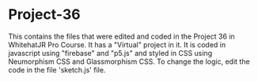 # Project-36
This contains the files that were edited and coded in the Project 36 in WhitehatJR Pro Course. It has a "Virtual" project in it. It is coded in javascript using "firebase" and "p5.js" and styled in CSS using Neumorphism CSS and Glassmorphism CSS. To change the logic, edit the code in the file 'sketch.js' file.

